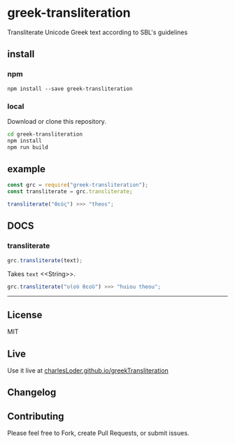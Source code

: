 # greek-transliteration

Transliterate Unicode Greek text according to SBL's guidelines

## install

### npm

`npm install --save greek-transliteration`

### local

Download or clone this repository.

```bash
cd greek-transliteration
npm install
npm run build
```

## example

```javascript
const grc = require("greek-transliteration");
const transliterate = grc.transliterate;

transliterate("θεός") >>> "theos";
```

## DOCS

### transliterate

```javascript
grc.transliterate(text);
```

Takes `text` \<\<String\>\>.

```javascript
grc.transliterate("υἱοῦ θεοῦ") >>> "huiou theou";
```

---

## License

MIT

## Live

Use it live at [charlesLoder.github.io/greekTransliteration](https://charlesloder.github.io/greekTransliteration/index.html)

## Changelog

## Contributing

Please feel free to Fork, create Pull Requests, or submit issues.
